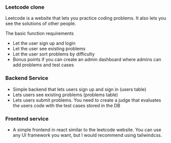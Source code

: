 
### Leetcode clone
Leetcode is a website that lets you practice coding problems. It also lets you see the solutions of other people.

The basic function requirements
- Let the user sign up and login
- Let the user see existing problems
- Let the user sort problems by difficulty
- Bonus points if you can create an admin dashboard where admins can add problems and test cases

### Backend Service
- Simple backend that lets users sign up and sign in (users table)
- Lets users see existing problems (problems table)
- Lets users submit problems. You need to create a judge that evaluates the users code with the test cases stored in the DB

### Frontend service
- A simple frontend in react similar to the leetcode website. You can use any UI framework you want, but I would recommend using tailwindcss.